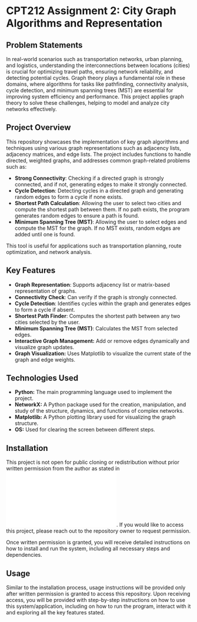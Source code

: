 # CPT212 Assignment 2: City Graph Algorithms and Representation

## Problem Statements
In real-world scenarios such as transportation networks, urban planning, and logistics, understanding the interconnections between locations (cities) is crucial for optimizing travel paths, ensuring network reliability, and detecting potential cycles. Graph theory plays a fundamental role in these domains, where algorithms for tasks like pathfinding, connectivity analysis, cycle detection, and minimum spanning trees (MST) are essential for improving system efficiency and performance. This project applies graph theory to solve these challenges, helping to model and analyze city networks effectively.

## Project Overview
This repository showcases the implementation of key graph algorithms and techniques using various graph representations such as adjacency lists, adjacency matrices, and edge lists. The project includes functions to handle directed, weighted graphs, and addresses common graph-related problems such as:

- **Strong Connectivity**: Checking if a directed graph is strongly connected, and if not, generating edges to make it strongly connected.
- **Cycle Detection**: Detecting cycles in a directed graph and generating random edges to form a cycle if none exists.
- **Shortest Path Calculation**: Allowing the user to select two cities and compute the shortest path between them. If no path exists, the program generates random edges to ensure a path is found.
- **Minimum Spanning Tree (MST)**: Allowing the user to select edges and compute the MST for the graph. If no MST exists, random edges are added until one is found.

This tool is useful for applications such as transportation planning, route optimization, and network analysis.

## Key Features
- **Graph Representation**: Supports adjacency list or matrix-based representation of graphs.
- **Connectivity Check**: Can verify if the graph is strongly connected.
- **Cycle Detection**: Identifies cycles within the graph and generates edges to form a cycle if absent.
- **Shortest Path Finder**: Computes the shortest path between any two cities selected by the user.
- **Minimum Spanning Tree (MST)**: Calculates the MST from selected edges.
- **Interactive Graph Management:** Add or remove edges dynamically and visualize graph updates.
- **Graph Visualization:** Uses Matplotlib to visualize the current state of the graph and edge weights.

## Technologies Used
- **Python:** The main programming language used to implement the project.
- **NetworkX:** A Python package used for the creation, manipulation, and study of the structure, dynamics, and functions of complex networks.
- **Matplotlib:** A Python plotting library used for visualizing the graph structure.
- **OS:** Used for clearing the screen between different steps.

## Installation
This project is not open for public cloning or redistribution without prior written permission from the author as stated in ![LICENSE.md](LICENSE.md). If you would like to access this project, please reach out to the repository owner to request permission.

Once written permission is granted, you will receive detailed instructions on how to install and run the system, including all necessary steps and dependencies.

## Usage
Similar to the installation process, usage instructions will be provided only after written permission is granted to access this repository. Upon receiving access, you will be provided with step-by-step instructions on how to use this system/application, including on how to run the program, interact with it and exploring all the key features stated.